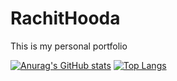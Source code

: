 # RachitHooda
This is my personal portfolio

[![Anurag's GitHub stats](https://github-readme-stats.vercel.app/api?username=Rachit-hooda-18&show_icons=true&theme=radical)](https://github.com/Rachit-hooda-18)
[![Top Langs](https://github-readme-stats.vercel.app/api/top-langs/?username=anuraghazra&layout=compact)](https://github.com/Rachit-hooda-18/github-readme-stats)

